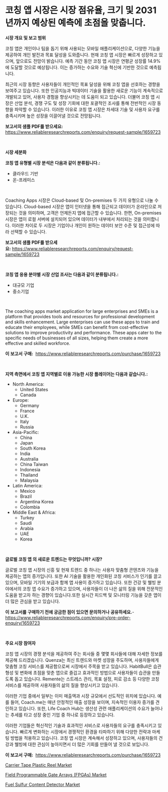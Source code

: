 <p><h1>코칭 앱 시장은 시장 점유율, 크기 및 2031년까지 예상된 예측에 초점을 맞춥니다.</h1></p><p><strong>시장 개요 및 보고 범위</strong></p>
<p><p>코칭 앱은 개인이나 팀을 돕기 위해 사용되는 모바일 애플리케이션으로, 다양한 기능을 제공하여 개인 발전과 목표 달성을 도와줍니다. 현재 코칭 앱 시장은 빠르게 성장하고 있으며, 앞으로도 전망이 밝습니다. 예측 기간 동안 코칭 앱 시장은 연평균 성장률 14.9%에 도달할 것으로 예상됩니다. 이는 증가하는 수요와 기술 혁신에 기반한 것으로 예측됩니다.</p><p>최근의 시장 동향은 사용자들이 개인적인 목표 달성을 위해 코칭 앱을 선호하는 경향을 보여주고 있습니다. 또한 인공지능과 빅데이터 기술을 활용한 새로운 기능이 계속적으로 개발되고 있어, 사용자 경험을 향상시키는 데 도움이 되고 있습니다. 더불어 코칭 앱 시장은 산업 분석, 경쟁 구도 및 성장 기회에 대한 포괄적인 조사를 통해 전반적인 시장 동향을 파악할 수 있습니다. 이러한 이유로 코칭 앱 시장은 차세대 기술 및 사용자 요구를 충족시키며 높은 성장을 이끌어낼 것으로 전망됩니다.</p></p>
<p><strong>보고서의 샘플 PDF를 받으세요:</strong> <a href="https://www.reliableresearchreports.com/enquiry/request-sample/1659723">https://www.reliableresearchreports.com/enquiry/request-sample/1659723</a></p>
<p>&nbsp;</p>
<p><strong>시장 세분화</strong></p>
<p><strong>코칭 앱 유형별 시장 분석은 다음과 같이 분류됩니다.:</strong></p>
<p><ul><li>클라우드 기반</li><li>온-프레미스</li></ul></p>
<p>&nbsp;</p>
<p><p>Coaching Apps 시장은 Cloud-based 및 On-premises 두 가지 유형으로 나눌 수 있습니다. Cloud-based 시장은 앱이 인터넷을 통해 접근되고 데이터가 온라인으로 저장되는 것을 의미하며, 고객은 언제든지 앱에 접근할 수 있습니다. 한편, On-premises 시장은 앱이 로컬 서버에 설치되어 있으며 데이터가 내부에서 처리되는 것을 의미합니다. 이러한 차이로 두 시장은 기업이나 개인이 원하는 데이터 보안 수준 및 접근성에 따라 선택할 수 있습니다.</p></p>
<p><strong>보고서의 샘플 PDF를 받으세요:</strong>&nbsp;<a href="https://www.reliableresearchreports.com/enquiry/request-sample/1659723">https://www.reliableresearchreports.com/enquiry/request-sample/1659723</a></p>
<p>&nbsp;</p>
<p><strong> 코칭 앱 응용 분야별 시장 산업 조사는 다음과 같이 분류됩니다.:</strong></p>
<p><ul><li>대규모 기업</li><li>중소기업</li></ul></p>
<p>&nbsp;</p>
<p><p>The coaching apps market application for large enterprises and SMEs is a platform that provides tools and resources for professional development and skills enhancement. Large enterprises can use these apps to train and educate their employees, while SMEs can benefit from cost-effective solutions to improve productivity and performance. These apps cater to the specific needs of businesses of all sizes, helping them create a more effective and skilled workforce.</p></p>
<p><strong>이 보고서 구매:</strong>&nbsp; <a href="https://www.reliableresearchreports.com/purchase/1659723">https://www.reliableresearchreports.com/purchase/1659723</a></p>
<p>&nbsp;</p>
<p><strong>지역 측면에서 코칭 앱 지역별로 이용 가능한 시장 플레이어는 다음과 같습니다.:</strong></p>
<p><ul>
    <li>
        North America:
        <ul>
            <li>United States</li>
            <li>Canada</li>
        </ul>
    </li>
    <li>
        Europe:
        <ul>
            <li>Germany</li>
            <li>France</li>
            <li>U.K.</li>
            <li>Italy</li>
            <li>Russia</li>
        </ul>
    </li>
    <li>
        Asia-Pacific:
        <ul>
            <li>China</li>
            <li>Japan</li>
            <li>South Korea</li>
            <li>India</li>
            <li>Australia</li>
            <li>China Taiwan</li>
            <li>Indonesia</li>
            <li>Thailand</li>
            <li>Malaysia</li>
        </ul>
    </li>
    <li>
        Latin America:
        <ul>
            <li>Mexico</li>
            <li>Brazil</li>
            <li>Argentina Korea</li>
            <li>Colombia</li>
        </ul>
    </li>
    <li>
        Middle East & Africa:
        <ul>
            <li>Turkey</li>
            <li>Saudi</li>
            <li>Arabia</li>
            <li>UAE</li>
            <li>Korea</li>
        </ul>
    </li>
    </ul></p>
<p>&nbsp;</p>
<p><strong>글로벌 코칭 앱 의 새로운 트렌드는 무엇입니까? 시장?</strong></p>
<p><p>글로벌 코칭 앱 시장의 신흥 및 현재 트렌드 중 하나는 사용자 맞춤형 콘텐츠와 기능을 제공하는 앱의 증가입니다. 또한 AI 기술을 활용한 개인화된 코칭 서비스가 인기를 끌고 있으며, 모바일 기기의 보급과 함께 앱 사용이 증가하고 있습니다. 또한 건강 및 웰빙 분야에서의 코칭 앱 수요가 증가하고 있으며, 사용자들이 더 나은 삶의 질을 위해 전문적인 도움을 받고자 하는 경향이 있습니다.또한 실시간 피드백 및 모니터링 기능을 갖춘 앱이 더 많은 관심을 받고 있습니다.</p></p>
<p><strong>이 보고서를 구매하기 전에 궁금한 점이 있으면 문의하거나 공유하세요.</strong>- <a href="https://www.reliableresearchreports.com/enquiry/pre-order-enquiry/1659723">https://www.reliableresearchreports.com/enquiry/pre-order-enquiry/1659723</a></p>
<p>&nbsp;</p>
<p><strong>주요 시장 참여자</strong></p>
<p><p>코칭 앱 시장의 경쟁 분석을 제공하여 주는 회사들 중 몇몇 회사들에 대해 자세한 정보를 제공해 드리겠습니다. Quenza는 최신 트렌드와 마켓 성장을 주도하며, 사용자들에게 맞춤형 코칭 서비스를 제공함으로써 시장에서 주목을 받고 있습니다. HabitBull은 습관 형성 및 변화에 초점을 맞춘 앱으로 즐겁고 효과적인 방법으로 사용자들이 습관을 만들도록 돕고 있습니다. Remente는 스트레스 관리, 목표 설정, 피로 감소 등 다양한 코칭 서비스를 제공하여 사용자들의 삶의 질을 향상시키고 있습니다.</p><p>이러한 기업 중에서 일부는 이미 매출액과 시장 규모에서 선도적인 위치에 있습니다. 예를 들어, Coach.me는 매년 안정적인 매출 성장을 보이며, 지속적인 이용자 증가를 견인하고 있습니다. 또한, Life Coach Hub는 생산성 관련 애플리케이션의 수요가 늘어나는 추세를 타고 성장 중인 기업 중 하나로 등장하고 있습니다.</p><p>이러한 기업들은 혁신적인 기술과 효과적인 서비스로 사용자들의 요구를 충족시키고 있습니다. 빠르게 변화하는 시장에서 경쟁적인 환경을 타파하기 위해 다양한 전략과 마케팅 방법을 적용하고 있습니다. 코칭 앱 시장은 계속해서 성장하고 있으며, 사용자들의 건강과 웰빙에 대한 관심이 높아지면서 더 많은 기회를 만들어 낼 것으로 보입니다.</p></p>
<p><strong>이 보고서 구매:</strong>&nbsp;&nbsp;<a href="https://www.reliableresearchreports.com/purchase/1659723">https://www.reliableresearchreports.com/purchase/1659723</a></p>
<p><p><a href="https://github.com/RickHolmes3/Market-Research-Report-List-4/blob/main/carrier-tape-plastic-reel-market.md">Carrier Tape Plastic Reel Market</a></p><p><a href="https://www.linkedin.com/pulse/global-field-programmable-gate-arrays-fpgas-market-types-nlsre?trackingId=DPba9azvej%2FJrNkC7NUVlg%3D%3D">Field Programmable Gate Arrays (FPGAs) Market</a></p><p><a href="https://www.linkedin.com/pulse/fuel-sulfur-content-detector-market-growth-trends-covid-19-vq9qe?trackingId=wvrZUcZ6CJVlLzU0il%2B0aw%3D%3D">Fuel Sulfur Content Detector Market</a></p></p>

